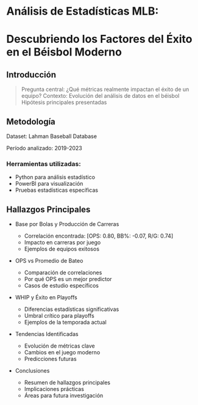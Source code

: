 # Análisis de Estadísticas MLB:
# Descubriendo los Factores del Éxito en el Béisbol Moderno

## Introducción
> Pregunta central: ¿Qué métricas realmente impactan el éxito de un equipo?
> Contexto: Evolución del análisis de datos en el béisbol
> Hipótesis principales presentadas

## Metodología
Dataset: Lahman Baseball Database

Período analizado: 2019-2023

### Herramientas utilizadas:
- Python para análisis estadístico
- PowerBI para visualización
- Pruebas estadísticas específicas

## Hallazgos Principales
- Base por Bolas y Producción de Carreras
  - Correlación encontrada: [OPS: 0.80, BB%: -0.07, R/G: 0.74]
  - Impacto en carreras por juego
  - Ejemplos de equipos exitosos

- OPS vs Promedio de Bateo
  - Comparación de correlaciones
  - Por qué OPS es un mejor predictor
  - Casos de estudio específicos

- WHIP y Éxito en Playoffs
  - Diferencias estadísticas significativas
  - Umbral crítico para playoffs
  - Ejemplos de la temporada actual

- Tendencias Identificadas
  - Evolución de métricas clave
  - Cambios en el juego moderno
  - Predicciones futuras

- Conclusiones
  - Resumen de hallazgos principales
  - Implicaciones prácticas
  - Áreas para futura investigación
